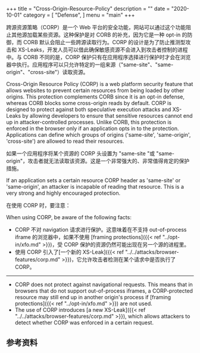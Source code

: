 +++
title = "Cross-Origin-Resource-Policy"
description = ""
date = "2020-10-01"
category = [
    "Defense",
]
menu = "main"
+++

跨源资源策略（CORP）是一个 Web 平台的安全功能，网站可以通过这个功能阻止其他源加载某些资源。这种保护是对 CORB 的补充，因为它是一种 opt-in 的防御，而 CORB 默认会阻止一些跨源读取行为。CORP 的设计是为了防止推测型攻击和 XS-Leaks，开发人员可以借此确保敏感资源不会进入到攻击者控制的进程中。与 CORB 不同的是，CORP 保护只有在应用程序选择进行保护时才会在浏览器中执行。应用程序可以只允许特定的一组来源（"same-site"、"same-origin"、"cross-site"）读取资源。

Cross-Origin Resource Policy (CORP) is a web platform security feature that allows websites to prevent certain resources from being loaded by other origins. This protection complements CORB since it is an opt-in defense, whereas CORB blocks some cross-origin reads by default. CORP is designed to protect against both speculative execution attacks and XS-Leaks by allowing developers to ensure that sensitive resources cannot end up in attacker-controlled processes. Unlike CORB, this protection is enforced in the browser only if an application opts in to the protection. Applications can define which groups of origins ('same-site', 'same-origin', 'cross-site') are allowed to read their resources.

如果一个应用程序将某个资源的 CORP 头设置为 "same-site "或 "same-origin"，攻击者就无法读取该资源。这是一个非常强大的、非常值得肯定的保护措施。

If an application sets a certain resource CORP header as 'same-site' or 'same-origin', an attacker is incapable of reading that resource. This is a very strong and highly encouraged protection. 

在使用 CORP 时，要注意：

When using CORP, be aware of the following facts:

* CORP 不对 navigation 请求进行保护。这意味着在不支持 out-of-process iframe 的浏览器中，如果不使用 [framing protections]({{< ref "../opt-in/xfo.md" >}})，受 CORP 保护的资源仍然可能出现在另一个源的进程里。
* 使用 CORP 引入了[一个新的 XS-Leak]({{< ref "../../attacks/browser-features/corp.md" >}})，它允许攻击者检测在某个请求中是否执行了 CORP。
---
* CORP does not protect against navigational requests. This means that in browsers that do not support out-of-process iframes, a CORP-protected resource may still end up in another origin's process if [framing protections]({{< ref "../opt-in/xfo.md" >}}) are not used. 
* The use of CORP introduces [a new XS-Leak]({{< ref "../../attacks/browser-features/corp.md" >}}), which allows attackers to detect whether CORP was enforced in a certain request.

## 参考资料

[^1]: Cross-Origin Resource Policy (CORP), [link](https://developer.mozilla.org/en-US/docs/Web/HTTP/Cross-Origin_Resource_Policy_(CORP))
